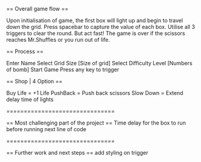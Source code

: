 == Overall game flow ==

Upon initialisation of game, the first box will light up and begin to travel down the grid.
Press spacebar to capture the value of each box.
Utilise all 3 triggers to clear the round.
But act fast! The game is over if the scissors reaches Mr.Shuffles or you run out of life.

== Process ==

Enter Name
Select Grid Size        [Size of grid]
Select Difficulty Level [Numbers of bomb]
Start Game
Press any key to trigger

== Shop | 4 Option ==

Buy Life = +1 Life
PushBack = Push back scissors
Slow Down = Extend delay time of lights

===============================

== Most challenging part of the project ==
Time delay for the box to run before running next line of code

===============================

== Further work and next steps ==
add styling on trigger